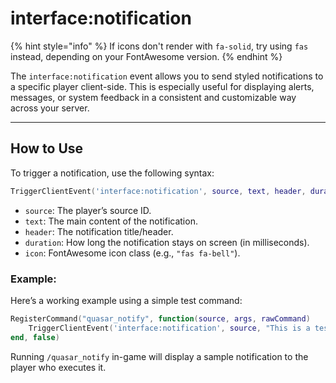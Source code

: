 # interface:notification

{% hint style="info" %}
If icons don't render with `fa-solid`, try using `fas` instead, depending on your FontAwesome version.
{% endhint %}

The `interface:notification` event allows you to send styled notifications to a specific player client-side. This is especially useful for displaying alerts, messages, or system feedback in a consistent and customizable way across your server.

***

## How to Use

To trigger a notification, use the following syntax:

```lua
TriggerClientEvent('interface:notification', source, text, header, duration, icon)
```

* `source`: The player’s source ID.
* `text`: The main content of the notification.
* `header`: The notification title/header.
* `duration`: How long the notification stays on screen (in milliseconds).
* `icon`: FontAwesome icon class (e.g., `"fas fa-bell"`).

### Example:

Here’s a working example using a simple test command:

```lua
RegisterCommand("quasar_notify", function(source, args, rawCommand)
    TriggerClientEvent('interface:notification', source, "This is a test notification.", "Quasar Alert", 5000, "fas fa-file")
end, false)
```

Running `/quasar_notify` in-game will display a sample notification to the player who executes it.

